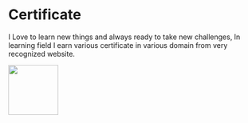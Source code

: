 # Certificate
<p>I Love to learn new things and always ready to take new challenges, In learning field I earn various certificate in various domain from very recognized website. </p>
<img src= "https://user-images.githubusercontent.com/90690744/179427791-bdd13ee8-b678-4926-b182-a257a214d0c3.jpg" width="100" height="100"> </img>
